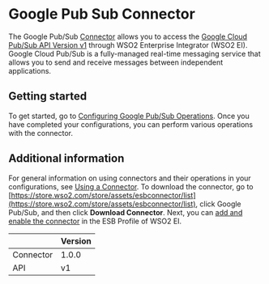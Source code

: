 # Google Pub Sub Connector

The Google Pub/Sub [Connector](https://docs.wso2.com/display/EI611/Working+with+Connectors) allows you to access the [Google Cloud Pub/Sub API Version v1](https://cloud.google.com/pubsub/docs/reference/rest/) through WSO2 Enterprise Integrator (WSO2 EI). Google Cloud Pub/Sub is a fully-managed real-time messaging service that allows you to send and receive messages between independent applications.

## Getting started
To get started, go to [Configuring Google Pub/Sub Operations](config.md). Once you have completed your configurations, you can perform various operations with the connector.

## Additional information
For general information on using connectors and their operations in your configurations, see [Using a Connector](https://docs.wso2.com/display/EI611/Using+a+Connector). To download the connector, go to [https://store.wso2.com/store/assets/esbconnector/list](https://store.wso2.com/store/assets/esbconnector/list), click Google Pub/Sub, and then click **Download Connector**. Next, you can [add and enable the connector](https://docs.wso2.com/display/EI611/Working+with+Connectors+via+Tooling) in the ESB Profile of WSO2 EI.

| | Version |
| ------------- |-------------|
| Connector    | 1.0.0 |
| API     | v1      |
